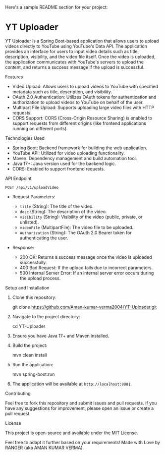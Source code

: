 Here's a sample README section for your project:



# YT Uploader

YT Uploader is a Spring Boot-based application that allows users to upload videos directly to YouTube using YouTube's Data API. The application provides an interface for users to input video details such as title, description, visibility, and the video file itself. Once the video is uploaded, the application communicates with YouTube's servers to upload the content, and returns a success message if the upload is successful.

 Features

- Video Upload: Allows users to upload videos to YouTube with specified metadata such as title, description, and visibility.
- OAuth 2.0 Authentication: Utilizes OAuth tokens for authentication and authorization to upload videos to YouTube on behalf of the user.
- Multipart File Upload: Supports uploading large video files with HTTP requests.
- CORS Support: CORS (Cross-Origin Resource Sharing) is enabled to support requests from different origins (like frontend applications running on different ports).

 Technologies Used

- Spring Boot: Backend framework for building the web application.
- YouTube API: Utilized for video uploading functionality.
- Maven: Dependency management and build automation tool.
- Java 17+: Java version used for the backend logic.
- CORS: Enabled to support frontend requests.

 API Endpoint

 `POST /api/v1/uploadVideo`

- Request Parameters:
  - `title` (String): The title of the video.
  - `desc` (String): The description of the video.
  - `visibility` (String): Visibility of the video (public, private, or unlisted).
  - `videoFile` (MultipartFile): The video file to be uploaded.
  - `Authorization` (String): The OAuth 2.0 Bearer token for authenticating the user.

- Response:
  - 200 OK: Returns a success message once the video is uploaded successfully.
  - 400 Bad Request: If the upload fails due to incorrect parameters.
  - 500 Internal Server Error: If an internal server error occurs during the upload process.

 Setup and Installation

1. Clone this repository:
   
   git clone https://github.com/Aman-kumar-verma2004/YT-Uploader.git
   

2. Navigate to the project directory:
   
   cd YT-Uploader
   

3. Ensure you have Java 17+ and Maven installed.

4. Build the project:
   
   mvn clean install
   

5. Run the application:
  
   mvn spring-boot:run
  

6. The application will be available at `http://localhost:8081`.

 Contributing

Feel free to fork this repository and submit issues and pull requests. If you have any suggestions for improvement, please open an issue or create a pull request.

 License

This project is open-source and available under the MIT License.



Feel free to adapt it further based on your requirements! 
Made with Love by RANGER (aka AMAN KUMAR VERMA).
